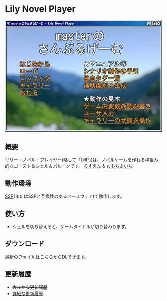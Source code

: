 # Lily Novel Player
![screen shots](lnp_screenshot.gif)


## 概要
リリー・ノベル・プレイヤー(略して「LNP」)は、ノベルゲームを作れる枠組み的なゴースト＆シェル＆バルーンです。
[ろすえん](https://lnx.flop.jp/) & [おもちよいち](https://sites.google.com/view/omochi-yoichi/)


## 動作環境
[SSP](https://ssp.shillest.net/)(またはSSPと互換性のあるベースウェア)で動作します。


## 使い方
* シェルを切り替えると、ゲームタイトルが切り替わります。


## ダウンロード
[最新のファイルはこちらからDLできます。](https://github.com/lost-nd-xxx/LilyNovelPlayer/releases/latest/download/LilyNovelPlayer.nar)


## 更新履歴
* ~~大まかな更新履歴~~
* [詳細な更新履歴](https://github.com/lost-nd-xxx/LilyNovelPlayer/commits/main/)



